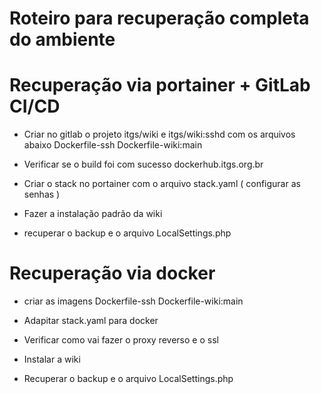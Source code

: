 # Roteiro para recuperação completa do ambiente 

# Recuperação via portainer + GitLab CI/CD

- Criar no gitlab o projeto itgs/wiki e itgs/wiki:sshd com os arquivos abaixo
Dockerfile-ssh
Dockerfile-wiki:main

- Verificar se o build foi com sucesso dockerhub.itgs.org.br

- Criar o stack no portainer com o arquivo stack.yaml ( configurar as senhas )

- Fazer a instalação padrão da wiki

- recuperar o backup e o arquivo LocalSettings.php

# Recuperação via docker

- criar as imagens
Dockerfile-ssh
Dockerfile-wiki:main

- Adapitar stack.yaml para docker

- Verificar como vai fazer o proxy reverso e o ssl

- Instalar a wiki

- Recuperar o backup e o arquivo LocalSettings.php


